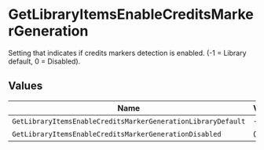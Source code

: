# GetLibraryItemsEnableCreditsMarkerGeneration

Setting that indicates if credits markers detection is enabled. (-1 = Library default, 0 = Disabled).


## Values

| Name                                                         | Value                                                        |
| ------------------------------------------------------------ | ------------------------------------------------------------ |
| `GetLibraryItemsEnableCreditsMarkerGenerationLibraryDefault` | -1                                                           |
| `GetLibraryItemsEnableCreditsMarkerGenerationDisabled`       | 0                                                            |